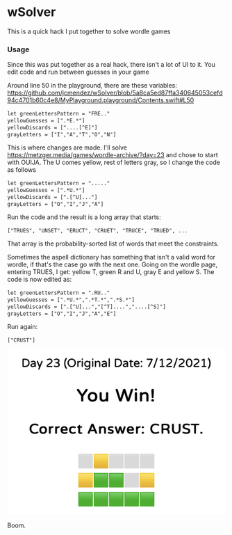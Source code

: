 # wSolver

This is a quick hack I put together to solve wordle games

### Usage

Since this was put together as a real hack, there isn't a lot of UI to it.  You edit
code and run between guesses in your game

Around line 50 in the playground, there are these variables:
https://github.com/jcmendez/wSolver/blob/5a8ca5ed87ffa340645053cefd94c4701b60c4e8/MyPlayground.playground/Contents.swift#L50

```
let greenLettersPattern = "FRE.."
yellowGuesses = [".*E.*"]
yellowDiscards = ["....[^E]"]
grayLetters = ["I","A","T","O","N"]
```

This is where changes are made.  I'll solve https://metzger.media/games/wordle-archive/?day=23 and chose
to start with OUIJA.
The U comes yellow, rest of letters gray, so I change the code as follows

```
let greenLettersPattern = "....."
yellowGuesses = [".*U.*"]
yellowDiscards = [".[^U]..."]
grayLetters = ["O","I","J","A"]
```

Run the code and the result is a long array that starts:
```
["TRUES", "UNSET", "ERUCT", "CRUET", "TRUCE", "TRUED", ...
```

That array is the probability-sorted list of words that meet the constraints.

Sometimes the aspell dictionary has something that isn't a valid word for wordle, if that's the case
go with the next one.  Going on the wordle page, entering TRUES, I get: yellow T, green R and U, gray E
and yellow S.  The code is now edited as:

```
let greenLettersPattern = ".RU.."
yellowGuesses = [".*U.*",".*T.*",".*S.*"]
yellowDiscards = [".[^U]...","[^T]....","....[^S]"]
grayLetters = ["O","I","J","A","E"]
```

Run again:
```
["CRUST"]
```

![Result](./img.png)

Boom.

